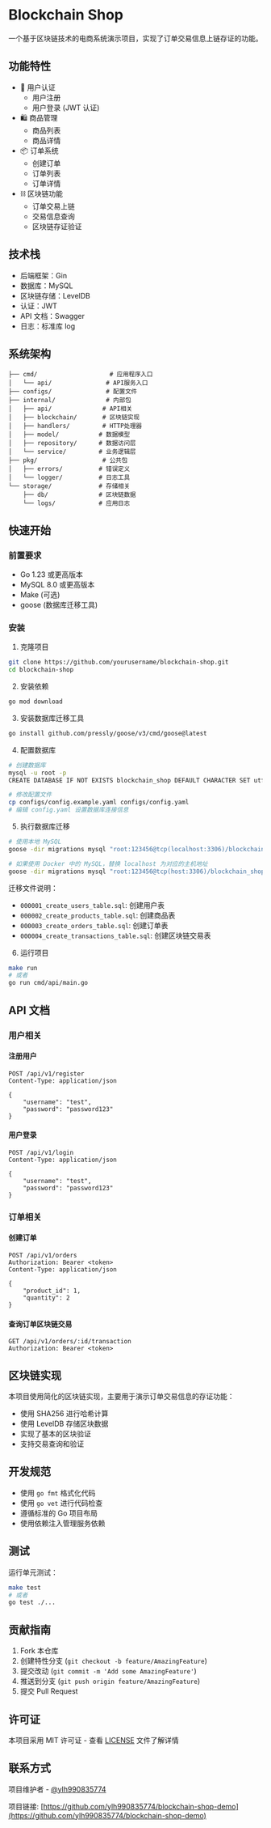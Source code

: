 # Blockchain Shop

一个基于区块链技术的电商系统演示项目，实现了订单交易信息上链存证的功能。

## 功能特性

- 🔐 用户认证
  - 用户注册
  - 用户登录 (JWT 认证)
- 🛍️ 商品管理
  - 商品列表
  - 商品详情
- 📦 订单系统
  - 创建订单
  - 订单列表
  - 订单详情
- ⛓️ 区块链功能
  - 订单交易上链
  - 交易信息查询
  - 区块链存证验证

## 技术栈

- 后端框架：Gin
- 数据库：MySQL
- 区块链存储：LevelDB
- 认证：JWT
- API 文档：Swagger
- 日志：标准库 log

## 系统架构

```
├── cmd/                    # 应用程序入口
│   └── api/               # API服务入口
├── configs/               # 配置文件
├── internal/              # 内部包
│   ├── api/              # API相关
│   ├── blockchain/       # 区块链实现
│   ├── handlers/         # HTTP处理器
│   ├── model/           # 数据模型
│   ├── repository/      # 数据访问层
│   └── service/         # 业务逻辑层
├── pkg/                  # 公共包
│   ├── errors/          # 错误定义
│   └── logger/          # 日志工具
└── storage/             # 存储相关
    ├── db/              # 区块链数据
    └── logs/            # 应用日志
```

## 快速开始

### 前置要求

- Go 1.23 或更高版本
- MySQL 8.0 或更高版本
- Make (可选)
- goose (数据库迁移工具)

### 安装

1. 克隆项目

```bash
git clone https://github.com/yourusername/blockchain-shop.git
cd blockchain-shop
```

2. 安装依赖

```bash
go mod download
```

3. 安装数据库迁移工具

```bash
go install github.com/pressly/goose/v3/cmd/goose@latest
```

4. 配置数据库

```bash
# 创建数据库
mysql -u root -p
CREATE DATABASE IF NOT EXISTS blockchain_shop DEFAULT CHARACTER SET utf8mb4 COLLATE utf8mb4_unicode_ci;

# 修改配置文件
cp configs/config.example.yaml configs/config.yaml
# 编辑 config.yaml 设置数据库连接信息
```

5. 执行数据库迁移

```bash
# 使用本地 MySQL
goose -dir migrations mysql "root:123456@tcp(localhost:3306)/blockchain_shop?parseTime=true" up

# 如果使用 Docker 中的 MySQL，替换 localhost 为对应的主机地址
goose -dir migrations mysql "root:123456@tcp(host:3306)/blockchain_shop?parseTime=true" up
```

迁移文件说明：

- `000001_create_users_table.sql`: 创建用户表
- `000002_create_products_table.sql`: 创建商品表
- `000003_create_orders_table.sql`: 创建订单表
- `000004_create_transactions_table.sql`: 创建区块链交易表

6. 运行项目

```bash
make run
# 或者
go run cmd/api/main.go
```

## API 文档

### 用户相关

#### 注册用户

```http
POST /api/v1/register
Content-Type: application/json

{
    "username": "test",
    "password": "password123"
}
```

#### 用户登录

```http
POST /api/v1/login
Content-Type: application/json

{
    "username": "test",
    "password": "password123"
}
```

### 订单相关

#### 创建订单

```http
POST /api/v1/orders
Authorization: Bearer <token>
Content-Type: application/json

{
    "product_id": 1,
    "quantity": 2
}
```

#### 查询订单区块链交易

```http
GET /api/v1/orders/:id/transaction
Authorization: Bearer <token>
```

## 区块链实现

本项目使用简化的区块链实现，主要用于演示订单交易信息的存证功能：

- 使用 SHA256 进行哈希计算
- 使用 LevelDB 存储区块数据
- 实现了基本的区块验证
- 支持交易查询和验证

## 开发规范

- 使用 `go fmt` 格式化代码
- 使用 `go vet` 进行代码检查
- 遵循标准的 Go 项目布局
- 使用依赖注入管理服务依赖

## 测试

运行单元测试：

```bash
make test
# 或者
go test ./...
```

## 贡献指南

1. Fork 本仓库
2. 创建特性分支 (`git checkout -b feature/AmazingFeature`)
3. 提交改动 (`git commit -m 'Add some AmazingFeature'`)
4. 推送到分支 (`git push origin feature/AmazingFeature`)
5. 提交 Pull Request

## 许可证

本项目采用 MIT 许可证 - 查看 [LICENSE](LICENSE) 文件了解详情

## 联系方式

项目维护者 - [@ylh990835774](https://github.com/ylh990835774)

项目链接: [https://github.com/ylh990835774/blockchain-shop-demo](https://github.com/ylh990835774/blockchain-shop-demo)
